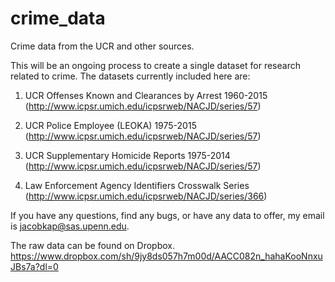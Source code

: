 # crime_data
Crime data from the UCR and other sources. 

This will be an ongoing process to create a single dataset for research related to crime. The datasets currently included here are:

1. UCR Offenses Known and Clearances by Arrest 1960-2015 (http://www.icpsr.umich.edu/icpsrweb/NACJD/series/57)

2. UCR Police Employee (LEOKA) 1975-2015 (http://www.icpsr.umich.edu/icpsrweb/NACJD/series/57)

3. UCR Supplementary Homicide Reports 1975-2014 (http://www.icpsr.umich.edu/icpsrweb/NACJD/series/57)

4. Law Enforcement Agency Identifiers Crosswalk Series (http://www.icpsr.umich.edu/icpsrweb/NACJD/series/366)


If you have any questions, find any bugs, or have any data to offer, my email is jacobkap@sas.upenn.edu.


The raw data can be found on Dropbox. https://www.dropbox.com/sh/9jy8ds057h7m00d/AACC082n_hahaKooNnxuJBs7a?dl=0
